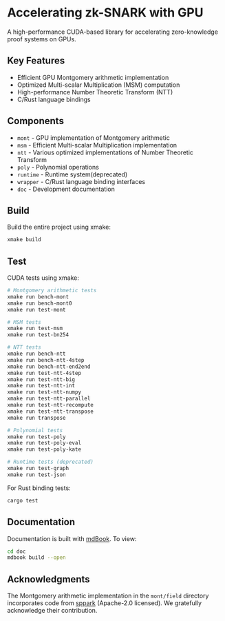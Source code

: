 # Accelerating zk-SNARK with GPU

A high-performance CUDA-based library for accelerating zero-knowledge proof systems on GPUs.

## Key Features

- Efficient GPU Montgomery arithmetic implementation
- Optimized Multi-scalar Multiplication (MSM) computation
- High-performance Number Theoretic Transform (NTT)
- C/Rust language bindings

## Components

- `mont` - GPU implementation of Montgomery arithmetic
- `msm` - Efficient Multi-scalar Multiplication implementation
- `ntt` - Various optimized implementations of Number Theoretic Transform
- `poly` - Polynomial operations
- `runtime` - Runtime system(deprecated)
- `wrapper` - C/Rust language binding interfaces
- `doc` - Development documentation

## Build

Build the entire project using xmake:
```sh
xmake build
```

## Test

CUDA tests using xmake:

```sh
# Montgomery arithmetic tests
xmake run bench-mont
xmake run bench-mont0
xmake run test-mont

# MSM tests
xmake run test-msm
xmake run test-bn254

# NTT tests
xmake run bench-ntt
xmake run bench-ntt-4step
xmake run bench-ntt-end2end
xmake run test-ntt-4step
xmake run test-ntt-big
xmake run test-ntt-int
xmake run test-ntt-numpy
xmake run test-ntt-parallel
xmake run test-ntt-recompute
xmake run test-ntt-transpose
xmake run transpose

# Polynomial tests
xmake run test-poly
xmake run test-poly-eval
xmake run test-poly-kate

# Runtime tests (deprecated)
xmake run test-graph
xmake run test-json
```

For Rust binding tests:
```sh
cargo test
```

## Documentation

Documentation is built with [mdBook](https://github.com/rust-lang/mdBook). To view:

```sh
cd doc
mdbook build --open
```

## Acknowledgments

The Montgomery arithmetic implementation in the `mont/field` directory incorporates code from [sppark](https://github.com/supranational/sppark) (Apache-2.0 licensed). We gratefully acknowledge their contribution.
